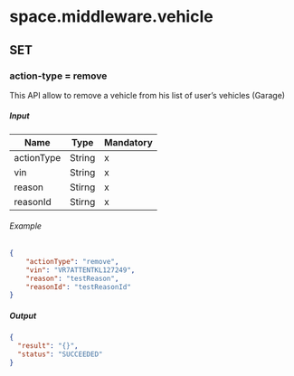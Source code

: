 ﻿# space.middleware.vehicle

## SET

### action-type = remove

This API allow to remove a vehicle from his list of user’s vehicles (Garage)

##### Input

| Name       | Type   | Mandatory |
|------------|--------|-----------|
| actionType | String | x         |
| vin        | String | x         |
| reason     | Stirng | x         |
| reasonId   | Stirng | x         |

###### Example

```json
{
    "actionType": "remove",
    "vin": "VR7ATTENTKL127249",
    "reason": "testReason",
    "reasonId": "testReasonId"
}
```

##### Output

```json
{
  "result": "{}",
  "status": "SUCCEEDED"
}
```
